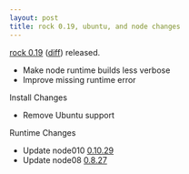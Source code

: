 ```yaml
---
layout: post
title: rock 0.19, ubuntu, and node changes
---
```


[rock 0.19][pypi] ([diff][diff]) released.

 - Make node runtime builds less verbose
 - Improve missing runtime error

Install Changes

 - Remove Ubuntu support

Runtime Changes

 - Update node010 [0.10.29][node010]
 - Update node08 [0.8.27][node010]

[diff]: https://github.com/rockstack/rock/compare/0.18.0...0.19.0
[pypi]: http://pypi.python.org/pypi/rock/0.19.0
[node010]: https://raw.github.com/joyent/node/v0.10.29/ChangeLog
[node08]: https://raw.github.com/joyent/node/v0.8.27/ChangeLog
